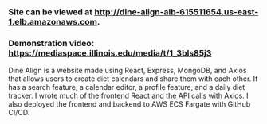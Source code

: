 ### Site can be viewed at http://dine-align-alb-615511654.us-east-1.elb.amazonaws.com.
### Demonstration video: https://mediaspace.illinois.edu/media/t/1_3bls85j3

Dine Align is a website made using React, Express, MongoDB, and Axios that allows users to create diet calendars and share  them with each other. It has a search feature, a calendar editor, a profile feature, and a daily diet tracker. I wrote much of the frontend React and the API calls with Axios. I also deployed the frontend and backend to AWS ECS Fargate with GitHub CI/CD.
